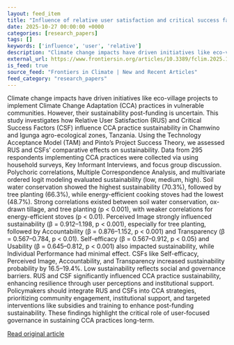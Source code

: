```yaml
---
layout: feed_item
title: "Influence of relative user satisfaction and critical success factors on sustainability of climate change adaptation practices in Chamwino and Igunga, Tanzania"
date: 2025-10-27 00:00:00 +0000
categories: [research_papers]
tags: []
keywords: ['influence', 'user', 'relative']
description: "Climate change impacts have driven initiatives like eco-village projects to implement Climate Change Adaptation (CCA) practices in vulnerable communities"
external_url: https://www.frontiersin.org/articles/10.3389/fclim.2025.1671911
is_feed: true
source_feed: "Frontiers in Climate | New and Recent Articles"
feed_category: "research_papers"
---
```


Climate change impacts have driven initiatives like eco-village projects to implement Climate Change Adaptation (CCA) practices in vulnerable communities. However, their sustainability post-funding is uncertain. This study investigates how Relative User Satisfaction (RUS) and Critical Success Factors (CSF) influence CCA practice sustainability in Chamwino and Igunga agro-ecological zones, Tanzania. Using the Technology Acceptance Model (TAM) and Pinto’s Project Success Theory, we assessed RUS and CSFs’ comparative effects on sustainability. Data from 295 respondents implementing CCA practices were collected via using household surveys, Key Informant Interviews, and focus group discussion. Polychoric correlations, Multiple Correspondence Analysis, and multivariate ordered logit modeling evaluated sustainability (low, medium, high). Soil water conservation showed the highest sustainability (70.3%), followed by tree planting (66.3%), while energy-efficient cooking stoves had the lowest (48.7%). Strong correlations existed between soil water conservation, ox-drawn tillage, and tree planting (p < 0.001), with weaker correlations for energy-efficient stoves (p < 0.01). Perceived Image strongly influenced sustainability (β = 0.912–1.198, p < 0.001), especially for tree planting, followed by Accountability (β = 0.876–1.152, p < 0.001) and Transparency (β = 0.567–0.784, p < 0.01). Self-efficacy (β = 0.567–0.912, p < 0.05) and Usability (β = 0.645–0.812, p < 0.001) also impacted sustainability, while Individual Performance had minimal effect. CSFs like Self-efficacy, Perceived Image, Accountability, and Transparency increased sustainability probability by 16.5–19.4%. Low sustainability reflects social and governance barriers. RUS and CSF significantly influenced CCA practice sustainability, enhancing resilience through user perceptions and institutional support. Policymakers should integrate RUS and CSFs into CCA strategies, prioritizing community engagement, institutional support, and targeted interventions like subsidies and training to enhance post-funding sustainability. These findings highlight the critical role of user-focused governance in sustaining CCA practices long-term.

[Read original article](https://www.frontiersin.org/articles/10.3389/fclim.2025.1671911)
